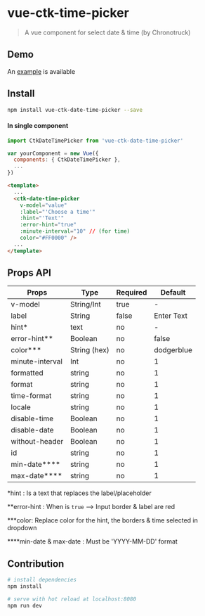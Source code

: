 # vue-ctk-time-picker

> A vue component for select date & time (by Chronotruck)

## Demo
An [example](https://htmlpreview.github.io/?https://github.com/chronotruck/vue-ctk-date-time-picker/blob/master/demo/dist/index.html) is available

## Install

``` bash
npm install vue-ctk-date-time-picker --save
```
#### In single component
``` js
import CtkDateTimePicker from 'vue-ctk-date-time-picker'

var yourComponent = new Vue({
  components: { CtkDateTimePicker },
  ...
})
```
``` html
<template>
  ...
  <ctk-date-time-picker
    v-model="value"
    :label="'Choose a time'"
    :hint="'Text'"
    :error-hint="true"
    :minute-interval="10" // (for time)
    color="#FF0000" />
  ...
</template>  
```

## Props API

| Props      | Type       | Required | Default    |
|------------|------------|----------|------------|
| v-model    | String/Int | true     | -          |
| label      | String     | false    | Enter Text |
| hint*       | text       | no       | -         |
| error-hint** | Boolean    | no      | false     |
| color***     | String (hex) | no    | dodgerblue |
| minute-interval | Int | no    | 1    |    -        |
| formatted   | string | no    | 1    | 'llll' (momentjs format) |
| format   | string | no    | 1    | 'YYYY-MM-DDTHH:mm' |
| time-format   | string | no    | 1    | 'H:mm a' |
| locale   | string | no    | 1    | en |
| disable-time   | Boolean | no    | 1    | false |
| disable-date   | Boolean | no    | 1    | false |
| without-header   | Boolean | no    | 1    | false |
| id  | string | no    | 1    | CtkDateTimePicker |
| min-date****  | string | no    | 1    | null |
| max-date****  | string | no    | 1    | null |

*hint : Is a text that replaces the label/placeholder

**error-hint : When is `true` --> Input border & label are red

***color: Replace color for the hint, the borders & time selected in dropdown

****min-date & max-date : Must be 'YYYY-MM-DD' format

## Contribution

``` bash
# install dependencies
npm install

# serve with hot reload at localhost:8080
npm run dev
```
